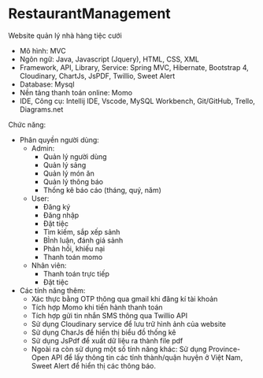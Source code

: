 # RestaurantManagement
Website quản lý nhà hàng tiệc cưới

- Mô hình: MVC 
- Ngôn ngữ:  Java, Javascript (Jquery), HTML, CSS, XML
- Framework, API, Library, Service: Spring MVC, Hibernate, Bootstrap 4, Cloudinary, ChartJs, JsPDF, Twillio, Sweet Alert
- Database: Mysql
- Nền tảng thanh toán online: Momo
- IDE, Công cụ: Intellij IDE, Vscode, MySQL Workbench, Git/GitHub, Trello, Diagrams.net

Chức năng: 
 - Phân quyền người dùng:
     + Admin: 
          + Quản lý người dùng
          + Quản lý sảng
          + Quản lý món ăn
          + Quản lý thông báo
          + Thống kê báo cáo (tháng, quý, năm)
     + User: 
          + Đăng ký
          + Đăng nhập
          + Đặt tiệc
          + Tìm kiếm, sắp xếp sảnh
          + BÌnh luận, đánh giá sảnh
          + Phản hồi, khiếu nại
          + Thanh toán momo 
     + Nhân viên:
          + Thanh toán trực tiếp
          + Đặt tiệc
- Các tính năng thêm:
   + Xác thực bằng OTP thông qua gmail khi đăng kí tài khoản
   + Tích hợp Momo khi tiến hành thanh toán
   + Tích hợp gửi tin nhắn SMS thông qua Twillio API
   + Sử dụng Cloudinary service để lưu trữ hình ảnh của website
   + Sử dụng CharJs để hiển thị biểu đồ thống kê
   + Sử dụng JsPdf để xuất dữ liệu ra thành file pdf
   + Ngoài ra còn sử dụng một số tính năng khác: Sử dụng Province-Open API để lấy thông tin các tỉnh thành/quận huyện ở Việt Nam, Sweet Alert để hiển thị các thông báo.
